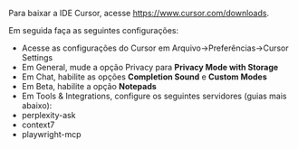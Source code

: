 Para baixar a IDE Cursor, acesse https://www.cursor.com/downloads.

Em seguida faça as seguintes configurações:
- Acesse as configurações do Cursor em Arquivo->Preferências->Cursor Settings
- Em General, mude a opção Privacy para **Privacy Mode with Storage**
- Em Chat, habilite as opções **Completion Sound** e **Custom Modes**
- Em Beta, habilite a opção **Notepads**
- Em Tools & Integrations, configure os seguintes servidores (guias mais abaixo):
 - perplexity-ask
 - context7
 - playwright-mcp